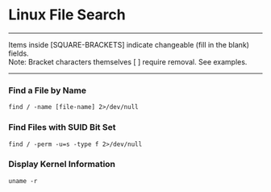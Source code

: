 # Linux File Search

*********************************************************************************
Items inside [SQUARE-BRACKETS] indicate changeable (fill in the blank) fields.  
Note: Bracket characters themselves [ ] require removal. See examples.
*********************************************************************************

### Find a File by Name
```
find / -name [file-name] 2>/dev/null
```

### Find Files with SUID Bit Set
```
find / -perm -u=s -type f 2>/dev/null
```

### Display Kernel Information
```
uname -r
```
